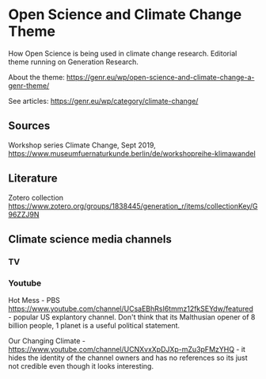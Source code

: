 # Open Science and Climate Change Theme

How Open Science is being used in climate change research. Editorial theme running on Generation Research. 

About the theme: https://genr.eu/wp/open-science-and-climate-change-a-genr-theme/

See articles: https://genr.eu/wp/category/climate-change/

## Sources

Workshop series Climate Change, Sept 2019, https://www.museumfuernaturkunde.berlin/de/workshopreihe-klimawandel

## Literature

Zotero collection https://www.zotero.org/groups/1838445/generation_r/items/collectionKey/G96ZZJ9N

## Climate science media channels

### TV

### Youtube

Hot Mess - PBS https://www.youtube.com/channel/UCsaEBhRsI6tmmz12fkSEYdw/featured - popular US explantory channel. Don't think that its Malthusian opener of 8 billion people, 1 planet is a useful political statement.

Our Changing Climate - https://www.youtube.com/channel/UCNXvxXpDJXp-mZu3pFMzYHQ - it hides the identity of the channel owners and has no references so its just not credible even though it looks interesting.
